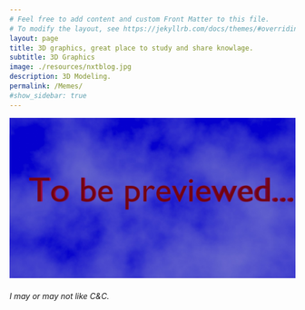 ```yaml
---
# Feel free to add content and custom Front Matter to this file.
# To modify the layout, see https://jekyllrb.com/docs/themes/#overriding-theme-defaults
layout: page
title: 3D graphics, great place to study and share knowlage.
subtitle: 3D Graphics
image: ./resources/nxtblog.jpg
description: 3D Modeling.
permalink: /Memes/
#show_sidebar: true
---
```


![To be previewed](/img/tbp.jpg)
###### I may or may not like C&C.
